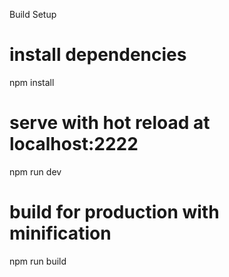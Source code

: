 Build Setup

# install dependencies
npm install

# serve with hot reload at localhost:2222
npm run dev

# build for production with minification
npm run build
